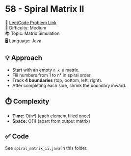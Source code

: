 # 58 - Spiral Matrix II

🔗 [LeetCode Problem Link](https://leetcode.com/problems/spiral-matrix-ii/)  
📌 Difficulty: Medium  
📚 Topic: Matrix Simulation  
🖥️ Language: Java  

## 💡 Approach
- Start with an empty `n x n` matrix.  
- Fill numbers from 1 to n² in spiral order.  
- Track **4 boundaries** (top, bottom, left, right).  
- After completing each side, shrink the boundary inward.  

## ⏱️ Complexity
- **Time:** O(n²) (each element filled once)  
- **Space:** O(1) (apart from output matrix)  

## ✅ Code
See `spiral_matrix_ii.java` in this folder.
